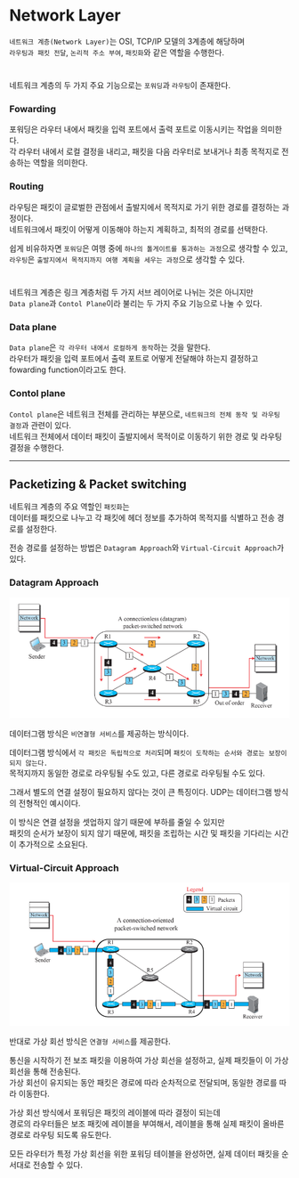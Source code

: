 # Network Layer

`네트워크 계층(Network Layer)`는 OSI, TCP/IP 모델의 3계층에 해당하며    
`라우팅과 패킷 전달`, `논리적 주소 부여`, `패킷화`와 같은 역할을 수행한다.

#

네트워크 계층의 두 가지 주요 기능으로는 `포워딩`과 `라우팅`이 존재한다. 

### Fowarding

포워딩은 라우터 내에서 패킷을 입력 포트에서 출력 포트로 이동시키는 작업을 의미한다.  
각 라우터 내에서 로컬 결정을 내리고, 패킷을 다음 라우터로 보내거나 최종 목적지로 전송하는 역할을 의미한다.  

### Routing

라우팅은 패킷이 글로벌한 관점에서 출발지에서 목적지로 가기 위한 경로를 결정하는 과정이다.  
네트워크에서 패킷이 어떻게 이동해야 하는지 계획하고, 최적의 경로를 선택한다.  

쉽게 비유하자면 `포워딩`은 여행 중에 `하나의 톨게이트를 통과하는 과정`으로 생각할 수 있고,  
`라우팅`은 `출발지에서 목적지까지 여행 계획을 세우는 과정`으로 생각할 수 있다.

#

네트워크 계층은 링크 계층처럼 두 가지 서브 레이어로 나뉘는 것은 아니지만  
`Data plane`과 `Contol Plane`이라 불리는 두 가지 주요 기능으로 나눌 수 있다.  

### Data plane

`Data plane`은 `각 라우터 내에서 로컬하게 동작`하는 것을 말한다.  
라우터가 패킷을 입력 포트에서 출력 포트로 어떻게 전달해야 하는지 결정하고 fowarding function이라고도 한다.

### Contol plane

`Contol plane`은 네트워크 전체를 관리하는 부분으로, `네트워크의 전체 동작 및 라우팅 결정`과 관련이 있다.  
네트워크 전체에서 데이터 패킷이 출발지에서 목적이로 이동하기 위한 경로 및 라우팅 결정을 수행한다.

---

## Packetizing & Packet switching

네트워크 계층의 주요 역할인 `패킷화`는  
데이터를 패킷으로 나누고 각 패킷에 헤더 정보를 추가하여 목적지를 식별하고 전송 경로를 설정한다.  

전송 경로를 설정하는 방법은 `Datagram Approach`와 `Virtual-Circuit Approach`가 있다.

### Datagram Approach

<img src="img/datagram01.png">

데이터그램 방식은 `비연결형 서비스`를 제공하는 방식이다.  
  
데이터그램 방식에서 `각 패킷은 독립적으로 처리`되며 `패킷이 도착하는 순서와 경로는 보장이 되지 않는다.`  
목적지까지 동일한 경로로 라우팅될 수도 있고, 다른 경로로 라우팅될 수도 있다.  

그래서 별도의 연결 설정이 필요하지 않다는 것이 큰 특징이다. UDP는 데이터그램 방식의 전형적인 예시이다.  
  
이 방식은 연결 설정을 셋업하지 않기 때문에 부하를 줄일 수 있지만  
패킷의 순서가 보장이 되지 않기 때문에, 패킷을 조립하는 시간 및 패킷을 기다리는 시간이 추가적으로 소요된다.

### Virtual-Circuit Approach 

<img src="img/vc01.png">  

반대로 가상 회선 방식은 `연결형 서비스`를 제공한다.  
  
통신을 시작하기 전 보조 패킷을 이용하여 가상 회선을 설정하고, 실제 패킷들이 이 가상 회선을 통해 전송된다.  
가상 회선이 유지되는 동안 패킷은 경로에 따라 순차적으로 전달되며, 동일한 경로를 따라 이동한다.  

가상 회선 방식에서 포워딩은 패킷의 레이블에 따라 결정이 되는데  
경로의 라우터들은 보조 패킷에 레이블을 부여해서, 레이블을 통해 실제 패킷이 올바른 경로로 라우팅 되도록 유도한다.  
  
모든 라우터가 특정 가상 회선을 위한 포워딩 테이블을 완성하면, 실제 데이터 패킷을 순서대로 전송할 수 있다.
